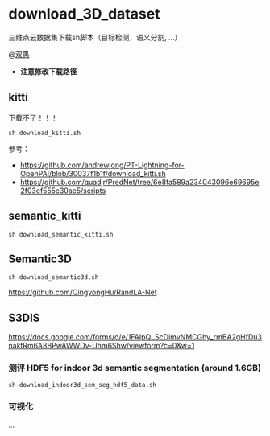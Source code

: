 <!--
 * @Author: your name
 * @Date: 2020-11-07 11:26:53
 * @LastEditTime: 2020-11-07 12:03:34
 * @LastEditors: Please set LastEditors
 * @Description: In User Settings Edit
 * @FilePath: /download_3D_dataset/README.md
-->
# download_3D_dataset
三维点云数据集下载sh脚本（目标检测，语义分割,   ...）

@[双愚](https://github.com/HuangCongQing)

* **注意修改下载路径**

## kitti

下载不了！！！


```
sh download_kitti.sh
```
参考：
* https://github.com/andrewjong/PT-Lightning-for-OpenPAI/blob/30037f1b1f/download_kitti.sh
* https://github.com/quadjr/PredNet/tree/6e8fa589a234043096e69695e2f03ef555e30ae5/scripts

## semantic_kitti


```
sh download_semantic_kitti.sh
```



## Semantic3D
```
sh download_semantic3d.sh
```

https://github.com/QingyongHu/RandLA-Net



## S3DIS

https://docs.google.com/forms/d/e/1FAIpQLScDimvNMCGhy_rmBA2gHfDu3naktRm6A8BPwAWWDv-Uhm6Shw/viewform?c=0&w=1

###   测评  HDF5 for indoor 3d semantic segmentation (around 1.6GB)
```
sh download_indoor3d_sem_seg_hdf5_data.sh
```

### 可视化


...


## 